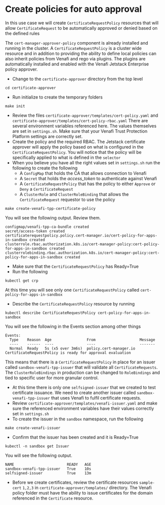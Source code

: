 # Create policies for auto approval

In this use case we will create `CertificateRequestPolicy` resources that will allow `CertificateRequest` to be automatically approved or denied based on the defined rules

The `cert-manager-approver-policy` component is already installed and running in the cluster. A `CertificateRequestPolicy` is a cluster wide resource and in addition to providing the ability to define local policies can also inherit policies from Venafi and rego via plugins. The plugins are automatically installed and enabled with the Venafi Jetstack Enterprise policy approver. 

- Change to the `certificate-approver` directory from the top level
```
cd certificate-approver
```  
- Run initialize to create the temporary folders
```
make init
```
- Review the files `certificate-approver/templates/cert-policy.yaml` and `certificate-approver/templates/cert-policy-rbac.yaml`
There are several environment variables referenced here. The values themselves are set in `settings.sh`. Make sure that your Venafi Trust Protection Platform settings are correctly set. 
- Create the policy and the required RBAC. The Jetstack certificate approver will apply the policy based on what is configured in the `CertificateRequestPolicy`. You will notice that the policy will be specifically applied to what is defined in the `selector`
- When you believe you have all the right values set in `settings.sh` run the following to create the following
  - A `ConfigMap` that holds the CA that allows connection to Venafi 
  - A `Secret` that holds the *access_token* to authenticate against Venafi 
  - A `CertificateRequestPolicy` that has the policy to either `Approve` or `Deny` a `CertificateRequest`
  - A `ClusterRole` and `ClusterRoleBinding` that allows the `CertificateRequest` requestor to use the policy
 ```
 make create-venafi-tpp-certificate-policy
 ```   
You will see the following output. Review them.
 ```
configmap/venafi-tpp-ca-bundle created
secret/access-token created
certificaterequestpolicy.policy.cert-manager.io/cert-policy-for-apps-in-sandbox created
clusterrole.rbac.authorization.k8s.io/cert-manager-policy:cert-policy-for-apps-in-sandbox created
clusterrolebinding.rbac.authorization.k8s.io/cert-manager-policy:cert-policy-for-apps-in-sandbox created
 ```
- Make sure that the `CertificateRequestPolicy` has Ready=True
- Run the following 
```
kubectl get crp
```
At this time you will see only one `CertificateRequestPolicy` called `cert-policy-for-apps-in-sandbox`
- Describe the `CertificateRequestPolicy` resource by running
```
kubectl describe CertificateRequestPolicy cert-policy-for-apps-in-sandbox
```
You will see the following in the Events section among other things
```
Events:
  Type    Reason  Age                From                    Message
  ----    ------  ----               ----                    -------
  Normal  Ready   5s (x5 over 3m6s)  policy.cert-manager.io  CertificateRequestPolicy is ready for approval evaluation
```
This means that there is a `CertificateRequestPolicy` in place for an issuer called `sandbox-venafi-tpp-issuer` that will validate all `CertificateRequests`. The `ClusterRoleBindings` in production can be changed to `RoleBindings` and tied to specific user for more granular control. 
- At this time there is only one `selfsigned-issuer` that we created to test certificate issuance. We need to create another issuer called `sandbox-venafi-tpp-issuer` that uses Venafi to fulfil certificate requests. 
- Review `certificate-approver/templates/venafi-issuer.yaml` and make sure the referenced environment variables have their values correctly set in `settings.sh`
- To create the issuer in the `sandbox` namespace, run the following
```
make create-venafi-issuer
```
- Confirm that the issuer has been created and it is Ready=True
 ```
 kubectl -n sandbox get Issuer
 ```
 You will see the following output. 
```
NAME                        READY   AGE
sandbox-venafi-tpp-issuer   True    10s
selfsigned-issuer           True    13m
```
- Before we create certificates, review the certificate resources `sample-cert` `1,2,3` in `certificate-approver/templates/` directory. The Venafi policy folder must have the ability to issue certificates for the domain referenced in the `Certificate` resource. 